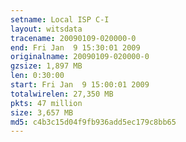 ```yaml
---
setname: Local ISP C-I
layout: witsdata
tracename: 20090109-020000-0
end: Fri Jan  9 15:30:01 2009
originalname: 20090109-020000-0
gzsize: 1,897 MB
len: 0:30:00
start: Fri Jan  9 15:00:01 2009
totalwirelen: 27,350 MB
pkts: 47 million
size: 3,657 MB
md5: c4b3c15d04f9fb936add5ec179c8bb65
---
```

